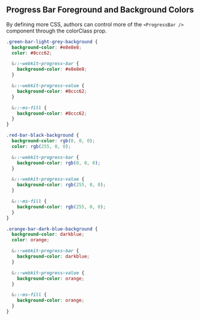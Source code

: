 ## Progress Bar Foreground and Background Colors

By defining more CSS, authors can control more of the `<ProgressBar />` component through the colorClass prop.

```css
.green-bar-light-grey-background {
  background-color: #e8e8e8;
  color: #8ccc62;

  &::-webkit-progress-bar {
    background-color: #e8e8e8;
  }

  &::-webkit-progress-value {
    background-color: #8ccc62;
  }

  &::-ms-fill {
    background-color: #8ccc62;
  }
}

.red-bar-black-background {
  background-color: rgb(0, 0, 0);
  color: rgb(255, 0, 0);

  &::-webkit-progress-bar {
    background-color: rgb(0, 0, 0);
  }

  &::-webkit-progress-value {
    background-color: rgb(255, 0, 0);
  }

  &::-ms-fill {
    background-color: rgb(255, 0, 0);
  }
}

.orange-bar-dark-blue-background {
  background-color: darkblue;
  color: orange;

  &::-webkit-progress-bar {
    background-color: darkblue;
  }

  &::-webkit-progress-value {
    background-color: orange;
  }

  &::-ms-fill {
    background-color: orange;
  }
}
```
